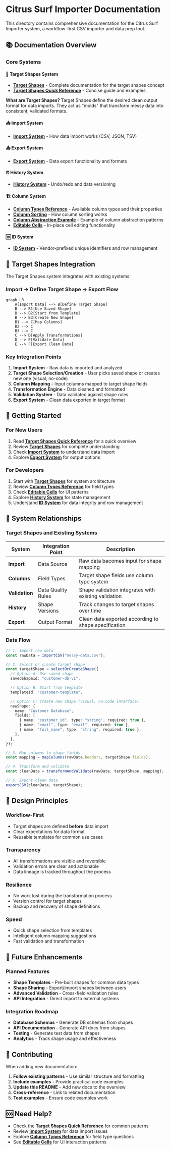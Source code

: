 # Citrus Surf Importer Documentation

This directory contains comprehensive documentation for the Citrus Surf Importer system, a workflow-first CSV importer and data prep tool.

## 📚 Documentation Overview

### Core Systems

#### 🎯 Target Shapes System

- **[Target Shapes](./target-shapes.md)** - Complete documentation for the target shapes concept
- **[Target Shapes Quick Reference](./target-shapes-quick-reference.md)** - Concise guide and examples

**What are Target Shapes?** Target Shapes define the desired clean output format for data imports. They act as "molds" that transform messy data into consistent, validated formats.

#### 📥 Import System

- **[Import System](./import-system.md)** - How data import works (CSV, JSON, TSV)

#### 📤 Export System

- **[Export System](./export-system.md)** - Data export functionality and formats

#### ⏰ History System

- **[History System](./history-system.md)** - Undo/redo and data versioning

#### 🏗️ Column System

- **[Column Types Reference](./column-types-reference.md)** - Available column types and their properties
- **[Column Sorting](./column-sorting.md)** - How column sorting works
- **[Column Abstraction Example](./column-abstraction-example.md)** - Example of column abstraction patterns
- **[Editable Cells](./editable-cells.md)** - In-place cell editing functionality

#### 🆔 ID System

- **[ID System](./id-system.md)** - Vendor-prefixed unique identifiers and row management

## 🎯 Target Shapes Integration

The Target Shapes system integrates with existing systems:

### Import → Define Target Shape → Export Flow

```mermaid
graph LR
    A[Import Data] --> B[Define Target Shape]
    B --> B1[Use Saved Shape]
    B --> B2[Start from Template]
    B --> B3[Create New Shape]
    B1 --> C[Map Columns]
    B2 --> C
    B3 --> C
    C --> D[Apply Transformations]
    D --> E[Validate Data]
    E --> F[Export Clean Data]
```

### Key Integration Points

1. **Import System** - Raw data is imported and analyzed
2. **Target Shape Selection/Creation** - User picks saved shape or creates new one (visual, no-code)
3. **Column Mapping** - Input columns mapped to target shape fields
4. **Transformation Engine** - Data cleaned and formatted
5. **Validation System** - Data validated against shape rules
6. **Export System** - Clean data exported in target format

## 🚀 Getting Started

### For New Users

1. Read **[Target Shapes Quick Reference](./target-shapes-quick-reference.md)** for a quick overview
2. Review **[Target Shapes](./target-shapes.md)** for complete understanding
3. Check **[Import System](./import-system.md)** to understand data import
4. Explore **[Export System](./export-system.md)** for output options

### For Developers

1. Start with **[Target Shapes](./target-shapes.md)** for system architecture
2. Review **[Column Types Reference](./column-types-reference.md)** for field types
3. Check **[Editable Cells](./editable-cells.md)** for UI patterns
4. Explore **[History System](./history-system.md)** for state management
5. Understand **[ID System](./id-system.md)** for data integrity and row management

## 🔄 System Relationships

### Target Shapes and Existing Systems

| System         | Integration Point  | Description                                          |
| -------------- | ------------------ | ---------------------------------------------------- |
| **Import**     | Data Source        | Raw data becomes input for shape mapping             |
| **Columns**    | Field Types        | Target shape fields use column type system           |
| **Validation** | Data Quality Rules | Shape validation integrates with existing validation |
| **History**    | Shape Versions     | Track changes to target shapes over time             |
| **Export**     | Output Format      | Clean data exported according to shape specification |

### Data Flow

```typescript
// 1. Import raw data
const rawData = importCSV("messy-data.csv");

// 2. Select or create target shape
const targetShape = selectOrCreateShape({
  // Option A: Use saved shape
  savedShapeId: "customer-db-v1",

  // Option B: Start from template
  templateId: "customer-template",

  // Option C: Create new shape (visual, no-code interface)
  newShape: {
    name: "Customer Database",
    fields: [
      { name: "customer_id", type: "string", required: true },
      { name: "email", type: "email", required: true },
      { name: "full_name", type: "string", required: true },
    ],
  },
});

// 3. Map columns to shape fields
const mapping = mapColumns(rawData.headers, targetShape.fields);

// 4. Transform and validate
const cleanData = transformAndValidate(rawData, targetShape, mapping);

// 5. Export clean data
exportCSV(cleanData, targetShape);
```

## 🎨 Design Principles

### Workflow-First

- Target shapes are defined **before** data import
- Clear expectations for data format
- Reusable templates for common use cases

### Transparency

- All transformations are visible and reversible
- Validation errors are clear and actionable
- Data lineage is tracked throughout the process

### Resilience

- No work lost during the transformation process
- Version control for target shapes
- Backup and recovery of shape definitions

### Speed

- Quick shape selection from templates
- Intelligent column mapping suggestions
- Fast validation and transformation

## 🔮 Future Enhancements

### Planned Features

- **Shape Templates** - Pre-built shapes for common data types
- **Shape Sharing** - Export/import shapes between users
- **Advanced Validation** - Cross-field validation rules
- **API Integration** - Direct import to external systems

### Integration Roadmap

- **Database Schemas** - Generate DB schemas from shapes
- **API Documentation** - Generate API docs from shapes
- **Testing** - Generate test data from shapes
- **Analytics** - Track shape usage and effectiveness

## 📝 Contributing

When adding new documentation:

1. **Follow existing patterns** - Use similar structure and formatting
2. **Include examples** - Provide practical code examples
3. **Update this README** - Add new docs to the overview
4. **Cross-reference** - Link to related documentation
5. **Test examples** - Ensure code examples work

## 🆘 Need Help?

- Check the **[Target Shapes Quick Reference](./target-shapes-quick-reference.md)** for common patterns
- Review **[Import System](./import-system.md)** for data import issues
- Explore **[Column Types Reference](./column-types-reference.md)** for field type questions
- See **[Editable Cells](./editable-cells.md)** for UI interaction patterns
